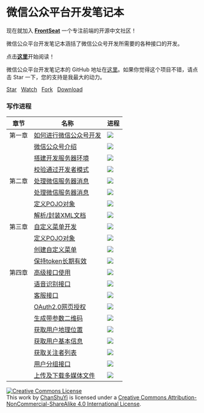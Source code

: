 # 微信公众平台开发笔记本

现在就加入 [**FrontSeat**](http://frontseat.io) 一个专注前端的开源中文社区！

微信公众平台开发笔记本涵括了微信公众号开发所需要的各种接口的开发。

点击[**这里**](http://chanshuyi.github.io/wechat_notebook/)开始阅读！

微信公众平台开发笔记本的 GitHub 地址在[这里](https://github.com/ChanShuYi/wechat_notebook)。如果你觉得这个项目不错，请点击 Star 一下，您的支持是我最大的动力。


<!-- Place this tag where you want the button to render. -->
<a class="github-button" href="https://github.com/ChanShuYi/wechat_notebook" data-style="mega" data-count-href="/ChanShuYi/wechat_notebook/stargazers" data-count-api="/repos/ChanShuYi/wechat_notebook#stargazers_count" data-count-aria-label="# stargazers on GitHub" aria-label="Star ChanShuYi/wechat_notebook on GitHub">Star</a>
&nbsp;&nbsp;<a class="github-button" href="https://github.com/ChanShuYi/wechat_notebook" data-style="mega" data-count-href="/ChanShuYi/wechat_notebook/watchers" data-count-api="/repos/ChanShuYi/wechat_notebook#subscribers_count" data-count-aria-label="# watchers on GitHub" aria-label="Watch ChanShuYi/wechat_notebook on GitHub">Watch</a>
&nbsp;&nbsp;<a class="github-button" href="https://github.com/ChanShuYi/wechat_notebook/fork" data-style="mega" data-count-href="/ChanShuYi/wechat_notebook/network" data-count-api="/repos/ChanShuYi/wechat_notebook#forks_count" data-count-aria-label="# forks on GitHub" aria-label="Fork ChanShuYi/wechat_notebook on GitHub">Fork</a>
&nbsp;&nbsp;<a class="github-button" href="https://github.com/ChanShuYi/wechat_notebook/archive/master.zip" data-style="mega" aria-label="Download ChanShuYi/wechat_notebook on GitHub">Download</a>

### 写作进程

|章节|名称|进程|
|----|----|----|
|第一章|[如何进行微信公众号开发](00_00_wechat.md)|![](http://progressed.io/bar/100)|
||[微信公众号介绍](00_01_wechat_intro.md)|![](http://progressed.io/bar/100)|
||[搭建开发服务器环境](00_02_wechat_server_config.md)|![](http://progressed.io/bar/100)|
||[校验通过开发者模式](00_03_become_wechat_developer.md)|![](http://progressed.io/bar/100)|
|第二章|[处理微信服务器消息](01_00_handle_message.md)|![](http://progressed.io/bar/100)|
||[处理微信服务器消息](01_01_handle_message_1_receive_send_msg.md)|![](http://progressed.io/bar/100)|
||[定义POJO对象](01_02_handle_message_2_pojo.md)|![](http://progressed.io/bar/100)|
||[解析/封装XML文档](01_03_handle_message_3_parse_unparse_xml.md)|![](http://progressed.io/bar/100)|
|第三章|[自定义菜单开发](02_00_menu.md)|![](http://progressed.io/bar/100)|
||[定义POJO对象](02_01_menu_1_menu_pojo.md)|![](http://progressed.io/bar/100)|
||[创建自定义菜单](02_02_menu_2_create_menu.md)|![](http://progressed.io/bar/100)|
||[保持token长期有效](02_03_menu_3_keep_token_valid.md)|![](http://progressed.io/bar/100)|
|第四章|[高级接口使用](03_00_advanced.md)|![](http://progressed.io/bar/100)|  
||[语音识别接口](03_01_advanced1_voice_recognition.md)|![](http://progressed.io/bar/100)|
||[客服接口](03_02_advanced2_kefu.md)|![](http://progressed.io/bar/100)|
||[OAuth2.0网页授权](03_03_advanced3_web_OAuth.md)|![](http://progressed.io/bar/0)|
||[生成带参数二维码](03_04_advanced4_qrcode.md)|![](http://progressed.io/bar/100)|
||[获取用户地理位置](03_05_advanced5_location.md)|![](http://progressed.io/bar/100)|
||[获取用户基本信息](03_06_advanced6_userinfo.md)|![](http://progressed.io/bar/100)|
||[获取关注者列表](03_07_advanced7_userlist.md)|![](http://progressed.io/bar/100)|
||[用户分组接口](03_08_advanced8_usergroup.md)|![](http://progressed.io/bar/100)|
||[上传及下载多媒体文件](03_09_advanced9_updownload.md)|![](http://progressed.io/bar/100)|

<a rel="license" href="http://creativecommons.org/licenses/by-nc-sa/4.0/"><img alt="Creative Commons License" style="border-width:0" src="https://i.creativecommons.org/l/by-nc-sa/4.0/80x15.png" /></a><br />This work by <a xmlns:cc="http://creativecommons.org/ns#" href="https://www.github.com/ChanShuYi" property="cc:attributionName" rel="cc:attributionURL">ChanShuYi</a> is licensed under a <a rel="license" href="http://creativecommons.org/licenses/by-nc-sa/4.0/">Creative Commons Attribution-NonCommercial-ShareAlike 4.0 International License</a>.
<!-- Place this tag right after the last button or just before your close body tag. -->
<script async defer id="github-bjs" src="https://buttons.github.io/buttons.js"></script>

